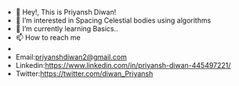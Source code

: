 - 👋 Hey!, This is Priyansh Diwan!
- 👀 I’m interested in Spacing Celestial bodies using algorithms
- 🌱 I’m currently learning Basics..
- 📫 How to reach me 
- 
- Email:priyanshdiwan2@gmail.com
- Linkedin:https://www.linkedin.com/in/priyansh-diwan-445497221/
- Twitter:https://twitter.com/diwan_Priyansh
<!---
Priyanshdiwan/Priyanshdiwan is a ✨ special ✨ repository because its `README.md` (this file) appears on your GitHub profile.
You can click the Preview link to take a look at your changes.
--->
